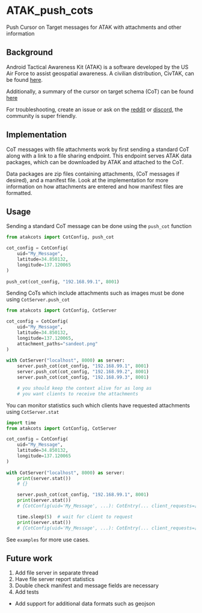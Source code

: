 # ATAK_push_cots
Push Cursor on Target messages for ATAK with attachments and other information

## Background ##
Android Tactical Awareness Kit (ATAK) is a software developed by the US Air Force
to assist geospatial awareness. A civilian distribution, CivTAK, can be found
[here](https://github.com/deptofdefense/AndroidTacticalAssaultKit-CIV).

Additionally, a summary of the cursor on target schema (CoT) can be found [here](https://www.mitre.org/sites/default/files/pdf/09_4937.pdf)

For troubleshooting, create an issue or ask on the [reddit](https://www.reddit.com/r/ATAK/wiki/index) or [discord](https://discord.com/invite/xTdEcpc), the community
is super friendly.


## Implementation ##
CoT messages with file attachments work by first sending a standard CoT along with
a link to a file sharing endpoint. This endpoint serves ATAK data packages, which
can be downloaded by ATAK and attached to the CoT.

Data packages are zip files containing attachments, (CoT messages if desired),
and a manifest file. Look at the implementation for more information on how
attachments are entered and how manifest files are formatted.


## Usage ##
Sending a standard CoT message can be done using the `push_cot` function
```python
from atakcots import CotConfig, push_cot

cot_config = CotConfig(
    uid="My_Message",
    latitude=34.850132,
    longitude=137.120065
)
    
push_cot(cot_config, "192.168.99.1", 8001)
```

Sending CoTs which include attachments such as images must be done using `CotServer.push_cot`
```python
from atakcots import CotConfig, CotServer

cot_config = CotConfig(
    uid="My_Message",
    latitude=34.850132,
    longitude=137.120065,
    attachment_paths="sandeot.png"
)
    
with CotServer("localhost", 8000) as server:
    server.push_cot(cot_config, "192.168.99.1", 8001)
    server.push_cot(cot_config, "192.168.99.2", 8001)
    server.push_cot(cot_config, "192.168.99.3", 8001)

    # you should keep the context alive for as long as
    # you want clients to receive the attachments
```

You can monitor statistics such which clients have requested attachments using `CotServer.stat`
```python
import time
from atakcots import CotConfig, CotServer

cot_config = CotConfig(
    uid="My_Message",
    latitude=34.850132,
    longitude=137.120065
)
    
with CotServer("localhost", 8000) as server:
    print(server.stat())
    # {}

    server.push_cot(cot_config, "192.168.99.1", 8001)
    print(server.stat())
    # {CotConfig(uid='My_Message', ...): CotEntry(... client_requests=[])}

    time.sleep(5)  # wait for client to request
    print(server.stat())
    # {CotConfig(uid='My_Message', ...): CotEntry(... client_requests=["192.168.1.1"])}
```

See `examples` for more use cases.


## Future work ##
1. Add file server in separate thread
2. Have file server report statistics
3. Double check manifest and message fields are necessary
4. Add tests

* Add support for additional data formats such as geojson 
